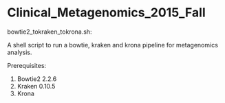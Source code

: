 # Clinical_Metagenomics_2015_Fall

bowtie2_tokraken_tokrona.sh:

A shell script to run a bowtie, kraken and krona pipeline for metagenomics analysis.

Prerequisites:
1. Bowtie2 2.2.6
2. Kraken 0.10.5
3. Krona 
